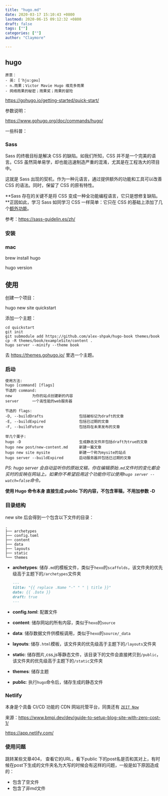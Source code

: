 ```yaml
---
title: "hugo.md"
date: 2020-03-17 15:10:43 +0800
lastmod: 2020-06-15 09:12:32 +0800
draft: false
tags: [""]
categories: [""]
author: "Claymore"

---
```

## hugo

```
原意：
- 英: [ˈhju:ɡəu] 
- n.雨果；Victor Mavie Hugo 维克多雨果
- 网络雨果的秘密；雨果奖；雨果的冒险
```



https://gohugo.io/getting-started/quick-start/



参数说明：

https://www.gohugo.org/doc/commands/hugo/



一些科普：

### Sass

Sass 的终极目标是解决 CSS 的缺陷。如我们所知，CSS 并不是一个完美的语言。CSS 虽然简单易学，却也能迅速制造严重的混淆，尤其是在工程浩大的项目中。

这就是 Sass 出现的契机，作为一种元语言，通过提供额外的功能和工具可以改善 CSS 的语法。同时，保留了 CSS 的原有特性。

**Sass 存在的关键不是将 CSS 变成一种全功能编程语言，它只是想修复缺陷。**正因如此，学习 Sass 如同学习 CSS 一样简单：它只在 CSS 的基础上添加了几个[额外功能](http://sitepoint.com/sass-reference/)。

参考：https://sass-guidelin.es/zh/





### 安装

### mac

brew install hugo

hugo version



## 使用

创建一个项目：

hugo new site quickstart

添加一个主题：

```
cd quickstart
git init
git submodule add https://github.com/alex-shpak/hugo-book themes/book
cp -R themes/book/exampleSite/content .
hugo server --minify --theme book
```

去 https://themes.gohugo.io/ 里选一个主题。



### 启动

```
使用方法:  
hugo [command] [flags] 
节选的 command: 
new         为你的站点创建新的内容  
server      一个高性能的web服务器 

节选的 flags:  
-D, --buildDrafts                包括被标记为draft的文章  
-E, --buildExpired               包括已过期的文章  
-F, --buildFuture                包括将在未来发布的文章 

举几个栗子:  
hugo -D                          生成静态文件并包括draft为true的文章  
hugo new post/new-content.md     新建一篇文章  
hugo new site mysite             新建一个称为mysite的站点  
hugo server --buildExpired       启动服务器并包括已过期的文章
```

*PS: hugo server 会自动监听你的原始文稿，你在编辑原始`.md`文件时的变化都会实时的反映在网站上。如果你不希望启用这个功能你可以使用`hugo server --watch=false`命令。*

**使用 Hugo 命令本身 直接生成 public 下的内容，不包含草稿，不用加参数 -D**



### 目录结构

new site 后会得到一个包含以下文件的目录：

```
.
├── archetypes
├── config.toml
├── content
├── data
├── layouts
├── static
└── themes
```

- **archetypes**: 储存`.md`的模板文件，类似于`hexo`的`scaffolds`，该文件夹的优先级高于主题下的`/archetypes`文件夹

  ```markdown
  ---
  title: "{{ replace .Name "-" " " | title }}"
  date: {{ .Date }}
  draft: true
  ---
  ```

  

- **config.toml**: 配置文件

- **content**: 储存网站的所有内容，类似于`hexo`的`source`

- **data**: 储存数据文件供模板调用，类似于`hexo`的`source/_data`

- **layouts**: 储存`.html`模板，该文件夹的优先级高于主题下的`/layouts`文件夹

- **static**: 储存图片,css,js等静态文件，该目录下的文件会直接拷贝到`/public`，该文件夹的优先级高于主题下的`/static`文件夹

- **themes**: 储存主题

- **public**: 执行`hugo`命令后，储存生成的静态文件



### Netlify

本身是个具备 CI/CD 功能的 CDN 网站托管平台，同类还有 [`ZEIT Now`](https://zeit.co/)

来源：https://www.bmpi.dev/dev/guide-to-setup-blog-site-with-zero-cost-1/

https://app.netlify.com/



### 使用问题

跳转某些文章404， 查看它的URL，看下public 下的post名是否和其对上，有时候在post下生成的文件夹名为大写的时候会有这样的问题，一般是如下原因造成的：

* 包含了空文件
* 包含了非md文件